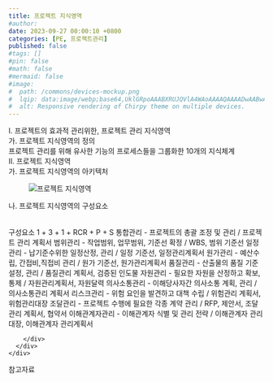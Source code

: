 ```yaml
---
title: 프로젝트 지식영역
#author: 
date: 2023-09-27 00:00:10 +0800
categories: [PE, 프로젝트관리]
published: false
#tags: []
#pin: false
#math: false
#mermaid: false
#image:
#  path: /commons/devices-mockup.png
#  lqip: data:image/webp;base64,UklGRpoAAABXRUJQVlA4WAoAAAAQAAAADwAABwAAQUxQSDIAAAARL0AmbZurmr57yyIiqE8oiG0bejIYEQTgqiDA9vqnsUSI6H+oAERp2HZ65qP/VIAWAFZQOCBCAAAA8AEAnQEqEAAIAAVAfCWkAALp8sF8rgRgAP7o9FDvMCkMde9PK7euH5M1m6VWoDXf2FkP3BqV0ZYbO6NA/VFIAAAA
#  alt: Responsive rendering of Chirpy theme on multiple devices.
---
```


<div class="post-wrap">
  <div class="para">
    <div class="para-title">
      I. 프로젝트의 효과적 관리위한, 프로젝트 관리 지식영역
    </div>
    <div class="para-cntnt">
      <div class="para">
        <div class="para-title">
          가. 프로젝트 지식영역의 정의
        </div>
        <div class="para-cntnt">
            프로젝트 관리를 위해 유사한 기능의 프로세스들을 그룹화한 10개의 지식체계
        </div>
      </div>
    </div>
  </div>
  
  <div class="para">
    <div class="para-title">
      II. 프로젝트 지식영역
    </div>
    <div class="para-cntnt">
      <div class="para">
        <div class="para-title">
          가. 프로젝트 지식영역의 아키텍처
        </div>
        <div class="para-cntnt">
          <figure class="post-figure">
            <img src="/assets/img/posts/프로젝트-지식영역.png" alt="프로젝트 지식영역">
<!--            <figcaption>Source: Unveiling the Metaverse: Exploring Emerging Trends, Multifaceted Perspectives, and Future Challenges</figcaption>-->
          </figure>
        </div>
      </div>
      <div class="para">
        <div class="para-title">
          나. 프로젝트 지식영역의 구성요소
        </div>
        <div class="para-cntnt">
          <table class="post-table">
          </table>
          구성요소  1 + 3 + 1 + RCR + P + S
  통합관리 - 프로젝트의 총괄 조정 및 관리 / 프로젝트 관리 계획서
  범위관리 - 작업범위, 업무범위, 기준선 확정 / WBS, 범위 기준선
  일정관리 - 납기준수위한 일정산정, 관리 / 일정 기준선, 일정관리계획서
  원가관리 - 예산수립, 간접비,직접비 관리 / 원가 기준선, 원가관리계획서
  품질관리 - 산출물의 품질 기준설정, 관리 / 품질관리 계획서, 검증된 인도물
  자원관리 - 필요한 자원을 산정하고 확보, 통제 / 자원관리계획서, 자원달력
  의사소통관리 - 이해당사자간 의사소통 계획, 관리 / 의사소통관리 계획서
  리스크관리 - 위험 요인을 발견하고 대책 수립 / 위험관리 계획서, 위험관리대장
  조달관리 - 프로젝트 수행에 필요한 각종 계약 관리 / RFP, 제안서, 조달관리 계획서, 협약서
  이해관계자관리 - 이해관계자 식별 및 관리 전략 / 이해관계자 관리대장, 이해관계자 관리계획서

        </div>
      </div>
    </div>
  </div>

  <div class="refr-wrap">
    <div class="refr-title">
        참고자료
    </div>
    <ol class="refr-list">
    <!--    <li>(나현식, 최대선) <a target="_blank" href="https://scienceon.kisti.re.kr/commons/util/originalView.do?cn=JAKO202225948430499&oCn=JAKO202225948430499&dbt=JAKO&journal=NJOU00291864">메타버스 보안 위협 요소 및 대응 방안 검토</a></li>-->
    <!--    <li>(M. Uddin, S. Manickam, H. Ullah, M. Obaidat and A. Dandoush) <a target="_blank" href="https://ieeexplore.ieee.org/abstract/document/10138386">Unveiling the Metaverse: Exploring Emerging Trends, Multifaceted Perspectives, and Future Challenges</a></li>-->
    </ol>
  </div>
</div>
